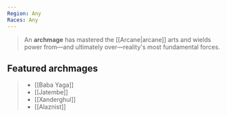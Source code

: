 ```yaml
---
Region: Any
Races: Any
---
```


> An **archmage** has mastered the [[Arcane|arcane]] arts and wields power from—and ultimately over—reality's most fundamental forces.


## Featured archmages


> - [[Baba Yaga]]
> - [[Jatembe]]
> - [[Xanderghul]]
> - [[Alaznist]]








